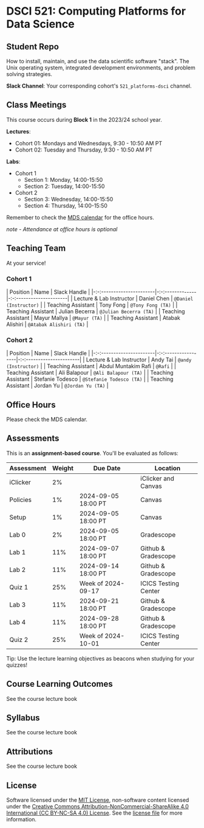 # DSCI 521: Computing Platforms for Data Science
## Student Repo

How to install, maintain, and use the data scientific software "stack".
The Unix operating system, integrated development environments, and problem solving strategies.

__Slack Channel__: Your corresponding cohort's `521_platforms-dsci` channel.

## Class Meetings

This course occurs during __Block 1__ in the 2023/24 school year.

__Lectures__:

- Cohort 01: Mondays and Wednesdays, 9:30 - 10:50 AM PT
- Cohort 02: Tuesday and Thursday, 9:30 - 10:50 AM PT

__Labs__:

- Cohort 1
    - Section 1: Monday, 14:00-15:50
    - Section 2: Tuesday, 14:00-15:50
- Cohort 2
    - Section 3: Wednesday, 14:00-15:50
    - Section 4: Thursday, 14:00-15:50


Remember to check the [MDS calendar](https://ubc-mds.github.io/calendar/) for the office hours.

*note - Attendance at office hours is optional*



## Teaching Team

At your service!

### Cohort 1

| Position                 | Name            | Slack Handle            |
|-:-:----------------------|-:-:-------------|-:-:---------------------|
| Lecture & Lab Instructor | Daniel Chen     | `@Daniel (Instructor)`  |
| Teaching Assistant       | Tony Fong       | `@Tony Fong (TA)`       |
| Teaching Assistant       | Julian Becerra  | `@Julian Becerra (TA)`  |
| Teaching Assistant       | Mayur Mallya    | `@Mayur (TA)`           |
| Teaching Assistant       | Atabak Alishiri | `@Atabak Alishiri (TA)` |

### Cohort 2

| Position                 | Name                | Slack Handle             |
|-:-:----------------------|-:-:-----------------|-:-:----------------------|
| Lecture & Lab Instructor | Andy Tai            | `@andy (Instructor)`     |
| Teaching Assistant       | Abdul Muntakim Rafi | `@Rafi`                  |
| Teaching Assistant       | Ali Balapour        | `@Ali Balapour (TA)`     |
| Teaching Assistant       | Stefanie Todesco    | `@Stefanie Todesco (TA)` |
| Teaching Assistant       | Jordan Yu           | `@Jordan Yu (TA)`        |

## Office Hours

Please check the MDS calendar.

## Assessments

This is an __assignment-based course__. You'll be evaluated as follows:


| Assessment | Weight | Due Date            | Location             |
|------------|--------|---------------------|----------------------|
| iClicker   | 2%     |                     | iClicker and Canvas  |
| Policies   | 1%     | 2024-09-05 18:00 PT | Canvas               |
| Setup      | 1%     | 2024-09-05 18:00 PT | Canvas               |
| Lab 0      | 2%     | 2024-09-05 18:00 PT | Gradescope           |
| Lab 1      | 11%    | 2024-09-07 18:00 PT | Github & Gradescope  |
| Lab 2      | 11%    | 2024-09-14 18:00 PT | Github & Gradescope  |
| Quiz 1     | 25%    | Week of 2024-09-17  | ICICS Testing Center |
| Lab 3      | 11%    | 2024-09-21 18:00 PT | Github & Gradescope  |
| Lab 4      | 11%    | 2024-09-28 18:00 PT | Github & Gradescope  |
| Quiz 2     | 25%    | Week of 2024-10-01  | ICICS Testing Center |


Tip: Use the lecture learning objectives as beacons when studying for your quizzes!

## Course Learning Outcomes

See the course lecture book

## Syllabus

See the course lecture book

## Attributions

See the course lecture book

## License

Software licensed under the
[MIT License](https://spdx.org/licenses/MIT.html),
non-software content licensed under the
[Creative Commons Attribution-NonCommercial-ShareAlike 4.0 International (CC BY-NC-SA 4.0) License](https://creativecommons.org/licenses/by-nc-sa/4.0/).
See the [license file](LICENSE.md) for more information.
